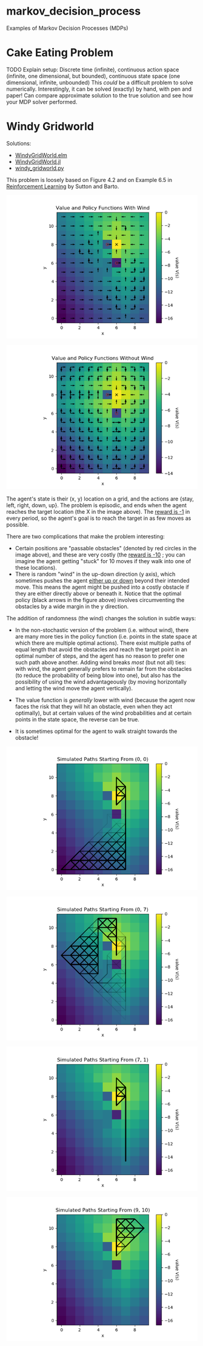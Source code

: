 # markov_decision_process

Examples of Markov Decision Processes (MDPs)

# Cake Eating Problem

TODO Explain setup:
Discrete time (infinite), continuous action space (infinite, one dimensional, but bounded), continuous state space (one dimensional, infinite, unbounded)
This _could_ be a difficult problem to solve numerically. Interestingly, it can be solved (exactly) by hand, with pen and paper!
Can compare approximate solution to the true solution and see how your MDP solver performed.

# Windy Gridworld

Solutions:

* [WindyGridWorld.elm](elm/src/WindyGridWorld.elm)
* [WindyGridWorld.jl](julia/WindyGridWorld.jl)
* [windy_gridworld.py](python/windy_gridworld.py)

This problem is loosely based on Figure 4.2 and on Example 6.5 in
[Reinforcement Learning](https://web.stanford.edu/class/psych209/Readings/SuttonBartoIPRLBook2ndEd.pdf)
by Sutton and Barto.

![Value and Policy Functions](python/plots/value_and_policy_functions_solved_by_policy_iteration_with_wind.png)

![Value and Policy Functions](python/plots/value_and_policy_functions_solved_by_policy_iteration_without_wind.png)

The agent's state is their (x, y) location on a grid,
and the actions are {stay, left, right, down, up}.
The problem is episodic, and ends when the agent reaches
the target location (the X in the image above). The
[reward is -1](python/windy_gridworld.py#L15)
in every period, so the agent's goal is to reach the
target in as few moves as possible.

There are two complications that make the problem interesting:

* Certain positions are "passable obstacles" (denoted by
red circles in the image above), and these are very costly (the
[reward is -10](python/windy_gridworld.py#L19)
; you can imagine the agent getting "stuck" for
10 moves if they walk into one of these locations).
* There is random "wind" in the up-down direction (y axis),
which sometimes pushes the agent [either up or down](python/windy_gridworld.py#L32)
beyond their intended move. This means the agent might be pushed into a
costly obstacle if they are either directly above or beneath it.
Notice that the optimal policy (black arrows in the figure above)
involves circumventing the obstacles by a wide margin in the
y direction.

The addition of randomness (the wind) changes the solution in
subtle ways:

* In the non-stochastic version of the problem (i.e. without wind),
there are many more ties in the policy function
(i.e. points in the state space at which there are multiple optimal actions).
There exist multiple paths of equal length that avoid the obstacles and reach the
target point in an optimal number of steps, and the agent has no reason to prefer
one such path above another. Adding wind breaks _most_ (but not all) ties:
with wind, the agent generally prefers to remain far from the obstacles (to reduce the
probability of being blow into one), but also has the possibility of using the wind
advantageously (by moving horizontally and letting the wind move the agent vertically).

* The value function is _generally_ lower with wind (because the agent now faces
the risk that they will hit an obstacle, even when they act optimally), but at
certain values of the wind probabilities and at certain points in the state space,
the reverse can be true.

* It is sometimes optimal for the agent to walk straight towards the obstacle!

![Simulation](python/plots/simulated_paths_starting_from_0_0.png)

![Simulation](python/plots/simulated_paths_starting_from_0_7.png)

![Simulation](python/plots/simulated_paths_starting_from_7_1.png)

![Simulation](python/plots/simulated_paths_starting_from_9_10.png)